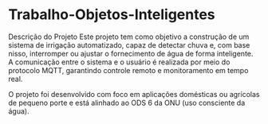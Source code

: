 # Trabalho-Objetos-Inteligentes
 Descrição do Projeto
Este projeto tem como objetivo a construção de um sistema de irrigação automatizado, capaz de detectar chuva e, com base nisso, interromper ou ajustar o fornecimento de água de forma inteligente. A comunicação entre o sistema e o usuário é realizada por meio do protocolo MQTT, garantindo controle remoto e monitoramento em tempo real.

O projeto foi desenvolvido com foco em aplicações domésticas ou agrícolas de pequeno porte e está alinhado ao ODS 6 da ONU (uso consciente da água).
